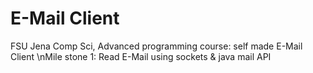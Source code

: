# E-Mail Client
FSU Jena Comp Sci, Advanced programming course: self made E-Mail Client
\nMile stone 1: Read E-Mail using sockets & java mail API
